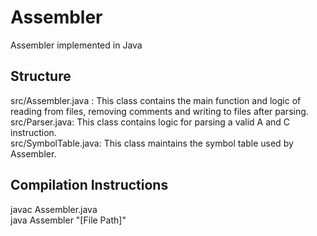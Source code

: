 # Assembler
Assembler implemented in Java

## Structure
src/Assembler.java : This class contains the main function and logic of reading from files, removing comments and writing to files after parsing.  
src/Parser.java: This class contains logic for parsing a valid A and C instruction.  
src/SymbolTable.java: This class maintains the symbol table used by Assembler.  

## Compilation Instructions
javac Assembler.java  
java Assembler "[File Path]"  